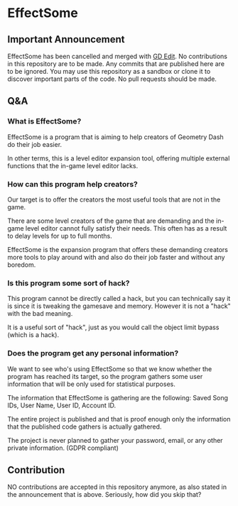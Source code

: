 # EffectSome
## Important Announcement
EffectSome has been cancelled and merged with [GD Edit](https://github.com/gd-edit/GD-Edit). No contributions in this repository are to be made. Any commits that are published here are to be ignored. You may use this repository as a sandbox or clone it to discover important parts of the code. No pull requests should be made.

## Q&A
### What is EffectSome?
EffectSome is a program that is aiming to help creators of Geometry Dash do their job easier.

In other terms, this is a level editor expansion tool, offering multiple external functions that the in-game level editor lacks.

### How can this program help creators?
Our target is to offer the creators the most useful tools that are not in the game.

There are some level creators of the game that are demanding and the in-game level editor cannot fully satisfy their needs.
This often has as a result to delay levels for up to full months.

EffectSome is the expansion program that offers these demanding creators more tools to play around with and also do their
job faster and without any boredom.

### Is this program some sort of hack?
This program cannot be directly called a hack, but you can technically say it is since it is tweaking the gamesave and memory.
However it is not a "hack" with the bad meaning.

It is a useful sort of "hack", just as you would call the object limit bypass (which is a hack).

### Does the program get any personal information?
We want to see who's using EffectSome so that we know whether the program has reached its target,
so the program gathers some user information that will be only used for statistical purposes.

The information that EffectSome is gathering are the following: Saved Song IDs, User Name, User ID, Account ID.

The entire project is published and that is proof enough only the information that the published code gathers is actually gathered.

The project is never planned to gather your password, email, or any other private information. (GDPR compliant)

## Contribution
NO contributions are accepted in this repository anymore, as also stated in the announcement that is above. Seriously, how did you skip that?
